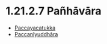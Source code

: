 # 1.21.2.7 Pañhāvāra

* [Paccayacatukka](1.21.2.7/Paccayacatukka.md)
* [Paccanīyuddhāra](1.21.2.7/Paccaniyuddhara.md)
